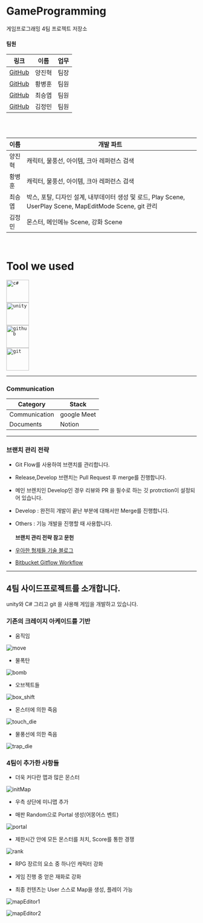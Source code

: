 <!-- Touched by HwangBBang -->

# GameProgramming

게임프로그래밍 4팀 프로젝트 저장소<br>

#### 팀원

| 링크                                       | 이름   | 업무 |
| ------------------------------------------ | ------ | ---- |
| [GitHub](https://github.com/YangJinHyeok)  | 양진혁 | 팀장 |
| [GitHub](https://github.com/HwangBBang)    | 황병훈 | 팀원 |
| [GitHub](https://github.com/seungyeobchoi) | 최승엽 | 팀원 |
| [GitHub](https://github.com/jmkim774)      | 김정민 | 팀원 |

<br><br>

| 이름   | 개발 파트                                                                                                 |
| ------ | --------------------------------------------------------------------------------------------------------- |
| 양진혁 | 캐릭터, 물풍선, 아이템, 크아 레퍼런스 검색                                                                |
| 황병훈 | 캐릭터, 물풍선, 아이템, 크아 레퍼런스 검색                                                                |
| 최승엽 | 박스, 포탈, 디자인 설계, 내부데이터 생성 및 로드, Play Scene, UserPlay Scene, MapEditMode Scene, git 관리 |
| 김정민 | 몬스터, 메인메뉴 Scene, 강화 Scene                                                                        |

<br>

# Tool we used

<code><img title="C#" alt="c#" width="60px" 
        src = "https://cdn.jsdelivr.net/gh/devicons/devicon/icons/csharp/csharp-line.svg" /> </code>
<code><img title="Unity" alt="unity" width="60px" 
        src="https://cdn.jsdelivr.net/gh/devicons/devicon/icons/unity/unity-original-wordmark.svg" /> </code>
<code><img title="GitHub" alt="github" width="60px" 
        src="https://cdn.jsdelivr.net/gh/devicons/devicon/icons/github/github-original-wordmark.svg"/> </code>
<code><img title="Git" alt="git" width="60px" 
        src="https://cdn.jsdelivr.net/gh/devicons/devicon/icons/git/git-original-wordmark.svg" /></code>

---

### Communication

| Category      | Stack       |
| ------------- | ----------- |
| Communication | google Meet |
| Documents     | Notion      |

---

### 브랜치 관리 전략

- Git Flow를 사용하여 브랜치를 관리합니다.

- Release,Develop 브랜치는 Pull Request 후 merge를 진행합니다.

- 메인 브렌치인 Develop인 경우 리뷰와 PR 을 필수로 하는 깃 protrction이 설정되어 있습니다.

- Develop : 완전히 개발이 끝난 부분에 대해서만 Merge를 진행합니다.
- Others : 기능 개발을 진행할 때 사용합니다.
  <br><br>
  <b>브랜치 관리 전략 참고 문헌</b><br>
- [우아한 형제들 기술 블로그](http://woowabros.github.io/experience/2017/10/30/baemin-mobile-git-branch-strategy.html)
- [Bitbucket Gitflow Workflow](https://www.atlassian.com/git/tutorials/comparing-workflows/gitflow-workflow)

---

## 4팀 사이드프로젝트를 소개합니다.

unity와 C# 그리고 git 을 사용해 게임을 개발하고 있습니다.<br>

### 기존의 크레이지 아케이드를 기반

- 움직임

![move](https://github.com/YangJinHyeok/T01402201-Team-4/assets/96881651/e877b30b-2bdf-497f-b6c1-358240b90130)

- 물폭탄

![bomb](https://github.com/YangJinHyeok/T01402201-Team-4/assets/96881651/e969b0bc-fb4a-4e43-8230-5476edd3dcf2)


- 오브젝트들

![box_shift](https://github.com/YangJinHyeok/T01402201-Team-4/assets/96881651/81c82172-0543-41a5-a51c-b9eb3277660e)

- 몬스터에 의한 죽음

![touch_die](https://github.com/YangJinHyeok/T01402201-Team-4/assets/96881651/12692a11-3958-4e99-be47-281648a25db1)

- 물풍선에 의한 죽음

![trap_die](https://github.com/YangJinHyeok/T01402201-Team-4/assets/96881651/2228b2e0-6ab5-4ca7-be7b-ad2ee4ae2132)

### 4팀이 추가한 사항들

- 더욱 커다란 맵과 많은 몬스터

![initMap](https://github.com/YangJinHyeok/T01402201-Team-4/assets/96881651/13dd511a-b8e4-433b-96f3-bf064e1edb39)

- 우측 상단에 미니맵 추가

- 매판 Random으로 Portal 생성(어몽어스 벤트)

![portal](https://github.com/YangJinHyeok/T01402201-Team-4/assets/96881651/263ef327-57e4-4255-87a5-5ec9816d6bf5)

- 제한시간 안에 모든 몬스터를 처치, Score를 통한 경쟁

![rank](https://github.com/YangJinHyeok/T01402201-Team-4/assets/96881651/8d964130-1df8-482f-932b-18967cb0bb0e)

- RPG 장르의 요소 중 하나인 캐릭터 강화
- 게임 진행 중 얻은 재화로 강화

- 최종 컨텐츠는 User 스스로 Map을 생성, 플레이 가능

![mapEditor1](https://github.com/YangJinHyeok/T01402201-Team-4/assets/96881651/8a733744-8f02-42b4-ab4c-c9362e51b2af)

![mapEditor2](https://github.com/YangJinHyeok/T01402201-Team-4/assets/96881651/a667e21b-9fa7-41af-aae6-2065fa3f9174)
